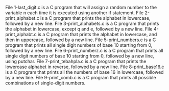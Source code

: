 File 1-last_digit.c is a C program that will assign a random number to the variable n each time it is executed using another if statement.
File 2-print_alphabet.c is a C program that prints the alphabet in lowercase, followed by a new line.
File 3-print_alphabets.c is a C program that prints the alphabet in lowercase, except q and e, followed by a new line.
File 4-print_alphabt.c is a C program that prints the alphabet in lowercase, and then in uppercase, followed by a new line.
File 5-print_numbers.c is a C program that prints all single digit numbers of base 10 starting from 0, followed by a new line.
File 6-print_numberz.c is a C program that prints all single digit numbers of base 10 starting from 0, followed by a new line, using putchar.
File 7-print_tebahpla.c is a C program that prints the lowercase alphabet in reverse, followed by a new line.
File 8-print_base16.c is a C program that prints all the numbers of base 16 in lowercase, followed by a new line.
File 9-print_comb.c is a C program that prints all possible combinations of single-digit numbers.
